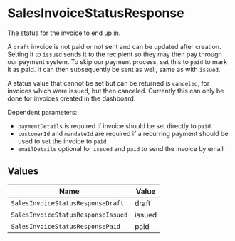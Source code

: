# SalesInvoiceStatusResponse

The status for the invoice to end up in.

A `draft` invoice is not paid or not sent and can be updated after creation. Setting it to `issued` sends it to
the recipient so they may then pay through our payment system. To skip our payment process, set this to `paid` to
mark it as paid. It can then subsequently be sent as well, same as with `issued`.

A status value that cannot be set but can be returned is `canceled`, for invoices which were
issued, but then canceled. Currently this can only be done for invoices created in the dashboard.

Dependent parameters:
  - `paymentDetails` is required if invoice should be set directly to `paid`
  - `customerId` and `mandateId` are required if a recurring payment should be used to set the invoice to `paid`
  - `emailDetails` optional for `issued` and `paid` to send the invoice by email


## Values

| Name                               | Value                              |
| ---------------------------------- | ---------------------------------- |
| `SalesInvoiceStatusResponseDraft`  | draft                              |
| `SalesInvoiceStatusResponseIssued` | issued                             |
| `SalesInvoiceStatusResponsePaid`   | paid                               |